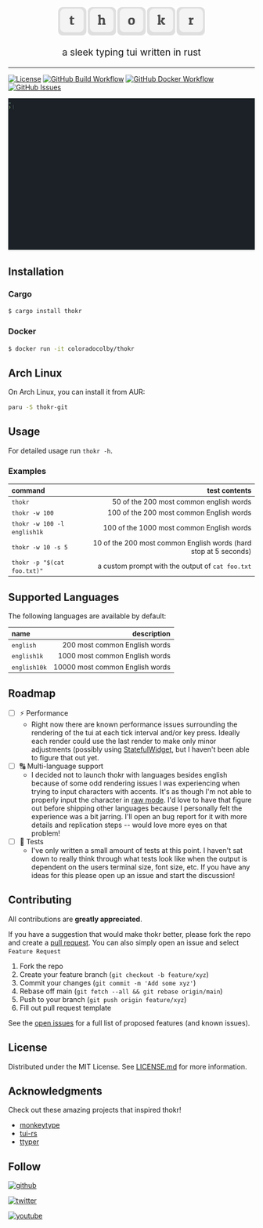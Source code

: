 <p align="center">
  <img width="300" src="assets/thokr.svg">
</p>
<p align="center" style="font-size: 1.2rem;">a sleek typing tui written in rust</p>
<hr >

[![License](https://img.shields.io/badge/License-MIT-default.svg)](.github/LICENSE.md)
[![GitHub Build Workflow](https://github.com/coloradocolby/thokr/actions/workflows/build.yml/badge.svg)](https://github.com/coloradocolby/thokr/actions/workflows/build.yml)
[![GitHub Docker Workflow](https://github.com/coloradocolby/thokr/actions/workflows/docker.yml/badge.svg)](https://github.com/coloradocolby/thokr/actions/workflows/docker.yml)
[![GitHub Issues](https://img.shields.io/github/issues/coloradocolby/thokr)](https://github.com/coloradocolby/thokr/issues)

![demo](./assets/demo.gif)

## Installation

### Cargo

```sh
$ cargo install thokr
```

### Docker

```sh
$ docker run -it coloradocolby/thokr
```

## Arch Linux

On Arch Linux, you can install it from AUR:

``` sh
paru -S thokr-git
```



## Usage

For detailed usage run `thokr -h`.

### Examples

| command                     |                                                    test contents |
| :-------------------------- | ---------------------------------------------------------------: |
| `thokr`                     |                          50 of the 200 most common english words |
| `thokr -w 100`              |                         100 of the 200 most common English words |
| `thokr -w 100 -l english1k` |                        100 of the 1000 most common English words |
| `thokr -w 10 -s 5`          | 10 of the 200 most common English words (hard stop at 5 seconds) |
| `thokr -p "$(cat foo.txt)"` |                 a custom prompt with the output of `cat foo.txt` |

## Supported Languages

The following languages are available by default:

| name         |                     description |
| :----------- | ------------------------------: |
| `english`    |   200 most common English words |
| `english1k`  |  1000 most common English words |
| `english10k` | 10000 most common English words |

## Roadmap

- [ ] ⚡️ Performance
  - Right now there are known performance issues surrounding the rendering of
    the tui at each tick interval and/or key press. Ideally each render could
    use the last render to make only minor adjustments (possibly using
    [StatefulWidget](https://docs.rs/tui/0.10.0/tui/widgets/trait.StatefulWidget.html),
    but I haven't been able to figure that out yet.
- [ ] 🔠 Multi-language support
  - I decided not to launch thokr with languages besides english because of some
    odd rendering issues I was experiencing when trying to input characters with
    accents. It's as though I'm not able to properly input the character in [raw
    mode](https://docs.rs/crossterm/0.3.0/crossterm/raw/index.html). I'd love to
    have that figure out before shipping other languages because I personally
    felt the experience was a bit jarring. I'll open an bug report for it with
    more details and replication steps -- would love more eyes on that problem!
- [ ] 🧪 Tests
  - I've only written a small amount of tests at this point. I haven't sat down
    to really think through what tests look like when the output is dependent on
    the users terminal size, font size, etc. If you have any ideas for this please
    open up an issue and start the discussion!

## Contributing

All contributions are **greatly appreciated**.

If you have a suggestion that would make thokr better, please fork the repo and
create a [pull request](https://github.com/coloradocolby/thokr/pulls). You can
also simply open an issue and select `Feature Request`

1. Fork the repo
2. Create your feature branch (`git checkout -b feature/xyz`)
3. Commit your changes (`git commit -m 'Add some xyz'`)
4. Rebase off main (`git fetch --all && git rebase origin/main`)
5. Push to your branch (`git push origin feature/xyz`)
6. Fill out pull request template

See the [open issues](https://github.com/coloradocolby/thokr/issues) for a full
list of proposed features (and known issues).

## License

Distributed under the MIT License. See [LICENSE.md](.github/LICENSE.md) for more information.

## Acknowledgments

Check out these amazing projects that inspired thokr!

- [monkeytype](https://github.com/Miodec/monkeytype)
- [tui-rs](https://github.com/fdehau/tui-rs)
- [ttyper](https://github.com/max-niederman/ttyper)

## Follow

[![github](https://img.shields.io/github/followers/coloradocolby?style=social)](https://github.com/coloradocolby)

[![twitter](https://img.shields.io/twitter/follow/coloradocolby?color=white&style=social)](https://twitter.com/coloradocolby)

[![youtube](https://img.shields.io/youtube/channel/subscribers/UCEDfokz6igeN4bX7Whq49-g?style=social)](https://youtube.com/user/coloradocolby)
